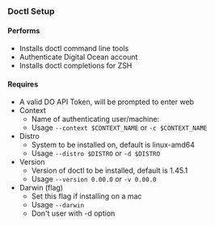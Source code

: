 ### Doctl Setup

#### Performs
- Installs doctl command line tools
- Authenticate Digital Ocean account
- Installs doctl completions for ZSH

#### Requires
- A valid DO API Token, will be prompted to enter
web
- Context
  - Name of authenticating user/machine:
  - Usage `--context $CONTEXT_NAME` or `-c $CONTEXT_NAME`
- Distro
  - System to be installed on, default is linux-amd64
  - Usage `--distro $DISTRO` or `-d $DISTRO`
- Version
    - Version of doctl to be installed, default is 1.45.1
    - Usage `--version 0.00.0` or `-v 0.00.0`
- Darwin (flag)
    - Set this flag if installing on a mac
    - Usage `--darwin`
    - Don't user with -d option
